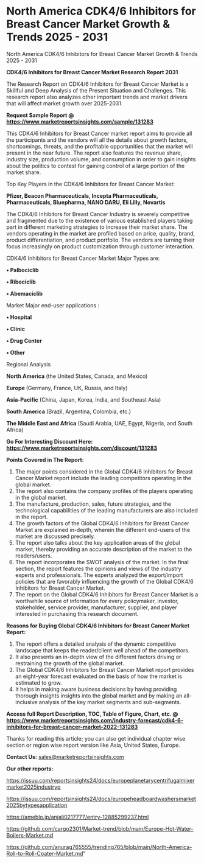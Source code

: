 # North America CDK4/6 Inhibitors for Breast Cancer Market Growth & Trends 2025 - 2031
North America CDK4/6 Inhibitors for Breast Cancer Market Growth & Trends 2025 - 2031

<strong>CDK4/6 Inhibitors for Breast Cancer Market Research Report 2031</strong>

The Research Report on CDK4/6 Inhibitors for Breast Cancer Market is a Skillful and Deep Analysis of the Present Situation and Challenges. This research report also analyzes other important trends and market drivers that will affect market growth over 2025-2031.

<strong>Request Sample Report @ <a href=https://www.marketreportsinsights.com/sample/131283>https://www.marketreportsinsights.com/sample/131283</a></strong>

This CDK4/6 Inhibitors for Breast Cancer market report aims to provide all the participants and the vendors will all the details about growth factors, shortcomings, threats, and the profitable opportunities that the market will present in the near future. The report also features the revenue share, industry size, production volume, and consumption in order to gain insights about the politics to contest for gaining control of a large portion of the market share.

Top Key Players in the CDK4/6 Inhibitors for Breast Cancer Market:

<strong>Pfizer, Beacon Pharmaceuticals, Incepta Pharmaceuticals, Pharmaceuticals, Bluepharma, NANO DARU, Eli Lilly, Novartis</strong>

The CDK4/6 Inhibitors for Breast Cancer Industry is severely competitive and fragmented due to the existence of various established players taking part in different marketing strategies to increase their market share. The vendors operating in the market are profiled based on price, quality, brand, product differentiation, and product portfolio. The vendors are turning their focus increasingly on product customization through customer interaction.

CDK4/6 Inhibitors for Breast Cancer Market Major Types are:

<strong>• Palbociclib

• Ribociclib

• Abemaciclib</strong>

Market Major end-user applications :

<strong>• Hospital

• Clinic

• Drug Center

• Other</strong>

Regional Analysis

</u><strong><b>North America</b></strong> (the United States, Canada, and Mexico)

<strong><b>Europe </b></strong>(Germany, France, UK, Russia, and Italy)

<strong><b>Asia-Pacific</b></strong> (China, Japan, Korea, India, and Southeast Asia)

<strong><b>South America</b></strong> (Brazil, Argentina, Colombia, etc.)

<strong><b>The Middle East and Africa</b></strong> (Saudi Arabia, UAE, Egypt, Nigeria, and South Africa)

<strong>Go For Interesting Discount Here: <a href=https://www.marketreportsinsights.com/discount/131283>https://www.marketreportsinsights.com/discount/131283</a></strong>

<strong>Points Covered in The Report:</strong>
<ol>
  <li>The major points considered in the Global CDK4/6 Inhibitors for Breast Cancer Market report include the leading competitors operating in the global market.</li>
  <li>The report also contains the company profiles of the players operating in the global market.</li>
  <li>The manufacture, production, sales, future strategies, and the technological capabilities of the leading manufacturers are also included in the report.</li>
  <li>The growth factors of the Global CDK4/6 Inhibitors for Breast Cancer Market are explained in-depth, wherein the different end-users of the market are discussed precisely.</li>
  <li>The report also talks about the key application areas of the global market, thereby providing an accurate description of the market to the readers/users.</li>
  <li>The report incorporates the SWOT analysis of the market. In the final section, the report features the opinions and views of the industry experts and professionals. The experts analyzed the export/import policies that are favorably influencing the growth of the Global CDK4/6 Inhibitors for Breast Cancer Market.</li>
  <li>The report on the Global CDK4/6 Inhibitors for Breast Cancer Market is a worthwhile source of information for every policymaker, investor, stakeholder, service provider, manufacturer, supplier, and player interested in purchasing this research document.</li>
</ol>
<strong>Reasons for Buying Global CDK4/6 Inhibitors for Breast Cancer Market Report:</strong>

<ol>
  <li>The report offers a detailed analysis of the dynamic competitive landscape that keeps the reader/client well ahead of the competitors.</li>
  <li>It also presents an in-depth view of the different factors driving or restraining the growth of the global market.</li>
  <li>The Global CDK4/6 Inhibitors for Breast Cancer Market report provides an eight-year forecast evaluated on the basis of how the market is estimated to grow.</li>
  <li>It helps in making aware business decisions by having providing thorough insights insights into the global market and by making an all-inclusive analysis of the key market segments and sub-segments.</li>
</ol>
<strong>Access full Report Description, TOC, Table of Figure, Chart, etc. @ <a href=https://www.marketreportsinsights.com/industry-forecast/cdk4-6-inhibitors-for-breast-cancer-market-2022-131283>https://www.marketreportsinsights.com/industry-forecast/cdk4-6-inhibitors-for-breast-cancer-market-2022-131283</a></strong>


Thanks for reading this article; you can also get individual chapter wise section or region wise report version like Asia, United States, Europe.

<strong>Contact Us:</strong>
sales@marketreportsinsights.com

<strong>Our other reports:</strong>

<a href=https://issuu.com/reportsinsights24/docs/europeplanetarycentrifugalmixermarket2025industryp>https://issuu.com/reportsinsights24/docs/europeplanetarycentrifugalmixermarket2025industryp</a>

<a href=https://issuu.com/reportsinsights24/docs/europeheadboardwashersmarket2025bytypesapplication>https://issuu.com/reportsinsights24/docs/europeheadboardwashersmarket2025bytypesapplication</a>

<a href=https://ameblo.jp/anjali0217777/entry-12885299237.html>https://ameblo.jp/anjali0217777/entry-12885299237.html</a>

<a href=https://github.com/cargo2301/Market-trend/blob/main/Europe-Hot-Water-Boilers-Market.md>https://github.com/cargo2301/Market-trend/blob/main/Europe-Hot-Water-Boilers-Market.md</a>

<a href=https://github.com/anurag765555/trending765/blob/main/North-America-Roll-to-Roll-Coater-Market.md>https://github.com/anurag765555/trending765/blob/main/North-America-Roll-to-Roll-Coater-Market.md</a>"
